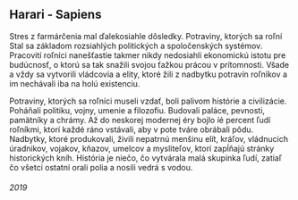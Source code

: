 ## Harari - Sapiens

Stres z farmárčenia mal ďalekosiahle dôsledky.
Potraviny, ktorých sa roľní
Stal sa základom rozsiahlých politických a spoločenských systémov.
Pracovití roľníci nanešťastie takmer nikdy nedosiahli ekonomickú istotu pre budúcnosť, o ktorú sa tak snažili svojou ťažkou prácou v prítomnosti.
Všade a vždy sa vytvorili vládcovia a elity, ktoré žili z nadbytku potravín roľníkov a im nechávali iba na holú existenciu.

Potraviny, ktorých sa roľníci museli vzdať, boli palivom histórie a civilizácie.
Poháňali politiku, vojny, umenie a filozofiu.
Budovali paláce, pevnosti, pamätníky a chrámy.
Až do neskorej modernej éry bojlo íé percent ľudí roľníkmi, ktorí každé ráno vstávali, aby v pote tváre obrábali pôdu.
Nadbytky, ktoré produkovali, živili nepatrnú menšinu elít, kráľov, vládnucich úradnikov, vojakov, kňazov, umelcov a mysliteľov, ktorí zapĺňajú stránky historických kníh.
História je niečo, čo vytvárala malá skupinka ľudí, zatiaľ čo všetci ostatní orali polia a nosili vedrá s vodou.


###### 2019